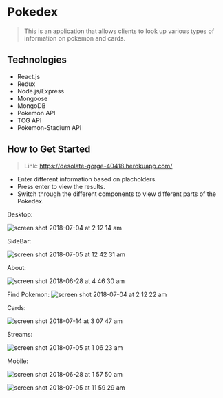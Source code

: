 # Pokedex


> This is an application that allows clients to look up various types of information on pokemon and cards.

## Technologies
- React.js
- Redux
- Node.js/Express
- Mongoose
- MongoDB
- Pokemon API
- TCG API
- Pokemon-Stadium API


## How to Get Started
> Link: https://desolate-gorge-40418.herokuapp.com/
  - Enter different information based on placholders.
  - Press enter to view the results.
  - Switch through the different components to view different parts of the Pokedex.


Desktop:

![screen shot 2018-07-04 at 2 12 14 am](https://user-images.githubusercontent.com/28635782/42268300-01976946-7f30-11e8-8a77-76a7504f715a.png)

SideBar:

![screen shot 2018-07-05 at 12 42 31 am](https://user-images.githubusercontent.com/28635782/42309135-9f08b65a-7fec-11e8-9f0a-5b7f0abe6cbb.png)


About:

![screen shot 2018-06-28 at 4 46 30 am](https://user-images.githubusercontent.com/28635782/42032409-547779b8-7a8e-11e8-8ef7-98fe16e45ee7.png)


Find Pokemon:
![screen shot 2018-07-04 at 2 12 22 am](https://user-images.githubusercontent.com/28635782/42268308-03fb64f8-7f30-11e8-863b-2a72d4c42a67.png)

Cards: 

![screen shot 2018-07-14 at 3 07 47 am](https://user-images.githubusercontent.com/28635782/42723481-61bdc1d6-8713-11e8-8e25-c9b7b8d6e6ff.png)

Streams:

![screen shot 2018-07-05 at 1 06 23 am](https://user-images.githubusercontent.com/28635782/42310273-d61da35a-7fef-11e8-8e86-344ef9fc55f5.png)

Mobile:

![screen shot 2018-06-28 at 1 57 50 am](https://user-images.githubusercontent.com/28635782/42024359-da28f55e-7a76-11e8-9966-23ef1482fc1c.png)

![screen shot 2018-07-05 at 11 59 29 am](https://user-images.githubusercontent.com/28635782/42342568-4fa1662a-804b-11e8-95e6-44e83f04d821.png)


